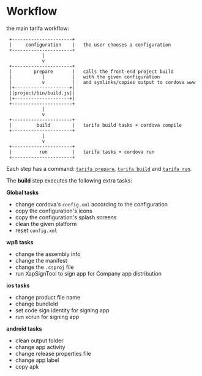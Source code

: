 # Workflow

the main tarifa workflow:

```
 +----------------------+
 |     configuration    |   the user chooses a configuration
 +----------------------+
             |
             v
 +----------------------+
 |        prepare       |   calls the front-end project build
 |           |          |   with the given configuration
 |           v          |   and symlinks/copies output to cordova www
 |+--------------------+|
 ||project/bin/build.js||
 |+--------------------+|
 +----------------------+
             |
             v
 +----------------------+
 |         build        |   tarifa build tasks + cordova compile
 +----------------------+
             |
             v
 +----------------------+
 |          run         |   tarifa tasks + cordova run
 +----------------------+

```

Each step has a command: [`tarifa prepare`](../usage/prepare.md), [`tarifa build`](../usage/build.md) and [`tarifa run`](../usage/run.md).

The **build** step executes the following extra tasks:

**Global tasks**

* change cordova's `config.xml` according to the configuration
* copy the configuration's icons
* copy the configuration's splash screens
* clean the given platform
* reset `config.xml`

**wp8 tasks**

* change the assembly info
* change the manifest
* change the `.csproj` file
* run XapSignTool to sign app for Company app distribution

**ios tasks**

* change product file name
* change bundleId
* set code sign identity for signing app
* run xcrun for signing app

**android tasks**

* clean output folder
* change app activity
* change release properties file
* change app label
* copy apk
